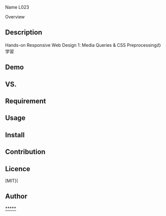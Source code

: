 Name
L023

Overview

## Description
Hands-on Responsive Web Design 1: Media Queries & CSS Preprocessingの学習
## Demo

## VS.

## Requirement

## Usage

## Install

## Contribution

## Licence

[MIT](

## Author

[*****](https://github.com/masakiando)
